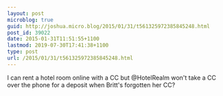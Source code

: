 ```yaml
---
layout: post
microblog: true
guid: http://joshua.micro.blog/2015/01/31/t561325972385845248.html
post_id: 39022
date: 2015-01-31T11:51:55+1100
lastmod: 2019-07-30T17:41:38+1100
type: post
url: /2015/01/31/t561325972385845248.html
---
```

I can rent a hotel room online with a CC but @HotelRealm won't take a CC over the phone for a deposit when Britt's forgotten her CC?

